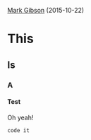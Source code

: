 [Mark Gibson](mgibson@adaptavist.com) (2015-10-22)

# This

## Is

### A

#### Test

Oh yeah!

```
code it
```
